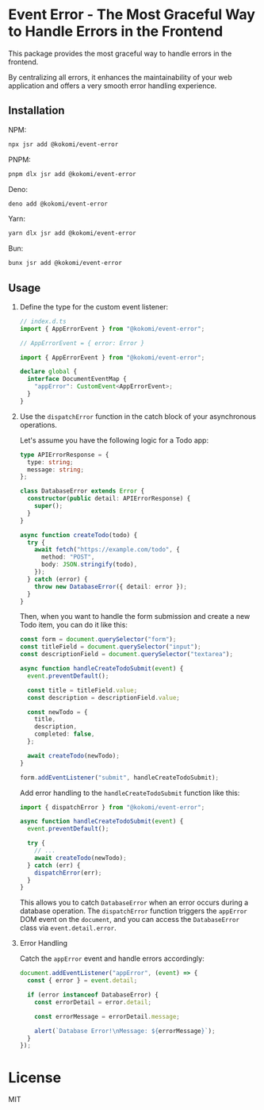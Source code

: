 # Event Error - The Most Graceful Way to Handle Errors in the Frontend

This package provides the most graceful way to handle errors in the frontend.

By centralizing all errors, it enhances the maintainability of your web
application and offers a very smooth error handling experience.

## Installation

NPM:

```bash
npx jsr add @kokomi/event-error
```

PNPM:

```bash
pnpm dlx jsr add @kokomi/event-error
```

Deno:

```bash
deno add @kokomi/event-error
```

Yarn:

```bash
yarn dlx jsr add @kokomi/event-error
```

Bun:

```bash
bunx jsr add @kokomi/event-error
```


## Usage

1. Define the type for the custom event listener:

   ```ts
   // index.d.ts
   import { AppErrorEvent } from "@kokomi/event-error";

   // AppErrorEvent = { error: Error }

   import { AppErrorEvent } from "@kokomi/event-error";

   declare global {
     interface DocumentEventMap {
       "appError": CustomEvent<AppErrorEvent>;
     }
   }
   ```

2. Use the `dispatchError` function in the catch block of your asynchronous
   operations.

   Let's assume you have the following logic for a Todo app:

   ```ts
   type APIErrorResponse = {
     type: string;
     message: string;
   };

   class DatabaseError extends Error {
     constructor(public detail: APIErrorResponse) {
       super();
     }
   }

   async function createTodo(todo) {
     try {
       await fetch("https://example.com/todo", {
         method: "POST",
         body: JSON.stringify(todo),
       });
     } catch (error) {
       throw new DatabaseError({ detail: error });
     }
   }
   ```

   Then, when you want to handle the form submission and create a new Todo item,
   you can do it like this:

   ```ts
   const form = document.querySelector("form");
   const titleField = document.querySelector("input");
   const descriptionField = document.querySelector("textarea");

   async function handleCreateTodoSubmit(event) {
     event.preventDefault();

     const title = titleField.value;
     const description = descriptionField.value;

     const newTodo = {
       title,
       description,
       completed: false,
     };

     await createTodo(newTodo);
   }

   form.addEventListener("submit", handleCreateTodoSubmit);
   ```

   Add error handling to the `handleCreateTodoSubmit` function like this:

   ```ts
   import { dispatchError } from "@kokomi/event-error";

   async function handleCreateTodoSubmit(event) {
     event.preventDefault();

     try {
       // ...
       await createTodo(newTodo);
     } catch (err) {
       dispatchError(err);
     }
   }
   ```

   This allows you to catch `DatabaseError` when an error occurs during a
   database operation. The `dispatchError` function triggers the `appError` DOM
   event on the `document`, and you can access the `DatabaseError` class via
   `event.detail.error`.

3. Error Handling

   Catch the `appError` event and handle errors accordingly:

   ```ts
   document.addEventListener("appError", (event) => {
     const { error } = event.detail;

     if (error instanceof DatabaseError) {
       const errorDetail = error.detail;

       const errorMessage = errorDetail.message;

       alert(`Database Error!\nMessage: ${errorMessage}`);
     }
   });
   ```

# License

MIT
